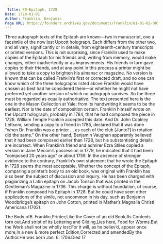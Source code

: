 ```yaml
---
 Title: FO-Epitaph, 1728
Date: 1728-01-01
Author: Franklin, Benjamin
Page URL: https://founders.archives.gov/documents/Franklin/01-01-02-0033
---
```


Three autograph texts of the Epitaph are known—two in manuscript, one a facsimile of the now lost Upcott holograph. Each differs from the other two, and all vary, significantly or in details, from eighteenth-century transcripts or printed versions. This is not surprising, since Franklin used to make copies of the Epitaph for his friends and, writing from memory, would make changes, either inadvertently or as improvements. His friends in turn gave copies to their friends, and at any point in this process a printer might be allowed to take a copy to brighten his almanac or magazine. No version is known that can be called Franklin’s first or corrected draft, and no one can know which of the three holographs listed above Franklin would have chosen as best had he considered them—or whether he might not have preferred yet another version of which no autograph survives. So the three must be regarded as equally authoritative. The text presented here is the one in the Mason Collection at Yale; from its handwriting it seems to be the earliest.
Nor is the date of composition certain. Franklin himself wrote on the Upcott holograph, probably in 1784, that he had composed the piece in 1728. William Temple Franklin accepted this date. And Dr. John Coakley Lettsom, sending a copy to a friend in 1785, declared that it was done “when Dr. Franklin was a printer ... as each of the club [Junto?] in rotation did the same.” On the other hand, Benjamin Vaughan apparently believed that it had been composed earlier than 1728, but his substantiating details are incorrect. When Franklin’s friend and admirer Ezra Stiles copied a version in Jane Mecom’s possession in 1779, he indicated that it had been “composed 20 years ago” or about 1759. In the absence of stronger evidence to the contrary, Franklin’s own statement that he wrote the Epitaph in 1728 seems the most acceptable.
Whether the concept of the Epitaph, comparing a printer’s body to an old book, was original with Franklin has also been the subject of discussion and inquiry. He has been charged with plagiarizing a Latin epitaph on Jacob Tonson that was printed in the Gentleman’s Magazine in 1736. This charge is without foundation, of course, if Franklin composed his Epitaph in 1728. But he could have seen other applications of the simile, not uncommon in his day, such as Benjamin Woodbridge’s epitaph on John Cotton, printed in Mather’s Magnalia Christi Americana (1702).

 

The Body ofB. Franklin,Printer;Like the Cover of an old Book,Its Contents torn out,And stript of its Lettering and Gilding,Lies here, Food for Worms.But the Work shall not be wholly lost:For it will, as he believ’d, appear once more,In a new & more perfect Edition,Corrected and amendedBy the Author.He was born Jan. 6. 1706.Died 17

